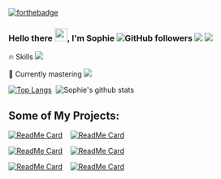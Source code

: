 [![forthebadge](https://forthebadge.com/images/badges/powered-by-jeffs-keyboard.svg)](https://forthebadge.com)


### Hello there <img src="https://i.postimg.cc/Yq9RwN0q/wave.gif" alt="wave" width="25"/>, I'm Sophie ![GitHub followers](https://img.shields.io/github/followers/hellosophiee?style=social) ![](https://visitor-badge.glitch.me/badge?page_id=hellosophie.hellosophie) ![](https://www.codewars.com/users/sophieee/badges/micro)

🔥 Skills ![](https://img.shields.io/badge/MERN-Stack-brightgreen)

🌱 Currently mastering ![](https://img.shields.io/badge/DSA-ES6-brightgreen)


[![Top Langs](https://github-readme-stats.vercel.app/api/top-langs/?username=hellosophiee&theme=cobalt&layout=compact)](https://github.com/anuraghazra/github-readme-stats)&nbsp;&nbsp;![Sophie's github stats](https://github-readme-stats.vercel.app/api?username=hellosophiee&theme=cobalt&show_icons=true)

## Some of My Projects:

[![ReadMe Card](https://github-readme-stats.vercel.app/api/pin/?username=hellosophiee&repo=nodejs-telegram-bot-covid19&theme=cobalt)](https://github.com/hellosophiee/nodejs-telegram-bot-covid19) &nbsp;&nbsp; [![ReadMe Card](https://github-readme-stats.vercel.app/api/pin/?username=hellosophiee&repo=react-firebase-blog&theme=cobalt)](https://github.com/hellosophiee/react-firebase-blog)

[![ReadMe Card](https://github-readme-stats.vercel.app/api/pin/?username=hellosophiee&repo=chatty&theme=cobalt)](https://github.com/hellosophiee/chatty) &nbsp;&nbsp; [![ReadMe Card](https://github-readme-stats.vercel.app/api/pin/?username=hellosophiee&repo=online-bookstore-django-app&theme=cobalt)](https://github.com/hellosophiee/online-bookstore-django-app)

[![ReadMe Card](https://github-readme-stats.vercel.app/api/pin/?username=hellosophiee&repo=Brooklyn-Bridge&theme=cobalt)](https://github.com/hellosophiee/Brooklyn-Bridge) &nbsp;&nbsp; [![ReadMe Card](https://github-readme-stats.vercel.app/api/pin/?username=hellosophiee&repo=react-todo-app&theme=cobalt)](https://github.com/hellosophiee/react-todo-app)



<!--
**hellosophiee/hellosophiee** is a ✨ _special_ ✨ repository because its `README.md` (this file) appears on your GitHub profile.

Here are some ideas to get you started:

- 🔭 I’m currently working on ...
- 🌱 I’m currently learning ...
- 👯 I’m looking to collaborate on ...
- 🤔 I’m looking for help with ...
- 💬 Ask me about ...
- 📫 How to reach me: ...
- 😄 Pronouns: ...
- ⚡ Fun fact: ...
-->
